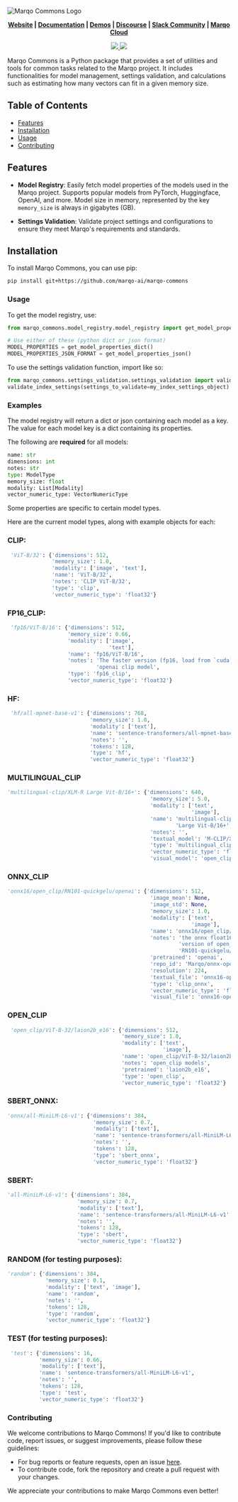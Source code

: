 
![Marqo Commons Logo](https://uploads-ssl.webflow.com/62dfa8e3960a6e2b47dc7fae/62fdf9cef684e6f16158b094_MARQO%20LOGO-UPDATED-GREEN.svg)

<p align="center">
  <b>
    <a href="https://www.marqo.ai">Website</a> |
    <a href="https://docs.marqo.ai">Documentation</a> |
    <a href="https://demo.marqo.ai">Demos</a> |
    <a href="https://community.marqo.ai">Discourse</a> |
    <a href="https://bit.ly/marqo-slack">Slack Community</a> |
    <a href="https://www.marqo.ai/cloud">Marqo Cloud</a>
  </b>
</p>

<p align="center">
  <a href="https://opensource.org/licenses/Apache-2.0">
    <img src="https://img.shields.io/badge/License-Apache%202.0-blue.svg">
  </a>
  <a align="center" href="https://bit.ly/marqo-slack">
    <img src="https://img.shields.io/badge/Slack-blueviolet?logo=slack&logoColor=white">
  </a>
</p>

Marqo Commons is a Python package that provides a set of utilities and tools for common tasks related to the Marqo project. It includes functionalities for model management, settings validation, and calculations such as estimating how many vectors can fit in a given memory size.

## Table of Contents

- [Features](#features)
- [Installation](#installation)
- [Usage](#usage)
- [Contributing](#contributing)

## Features

- **Model Registry**: Easily fetch model properties of the models used in the Marqo project. Supports popular models from PyTorch, Huggingface, OpenAI, and more. Model size in memory, represented by the key `memory_size` is always in gigabytes (GB).

- **Settings Validation**: Validate project settings and configurations to ensure they meet Marqo's requirements and standards.

## Installation

To install Marqo Commons, you can use pip:

```bash
pip install git+https://github.com/marqo-ai/marqo-commons
```

### Usage
To get the model registry, use:
```python
from marqo_commons.model_registry.model_registry import get_model_properties_dict, get_model_properties_json

# Use either of these (python dict or json format)
MODEL_PROPERTIES = get_model_properties_dict()
MODEL_PROPERTIES_JSON_FORMAT = get_model_properties_json()
```

To use the settings validation function, import like so:
```python
from marqo_commons.settings_validation.settings_validation import validate_index_settings
validate_index_settings(settings_to_validate=my_index_settings_object)
```

### Examples
The model registry will return a dict or json containing each model as a key. The value for each model key is a dict containing its properties.

The following are **required** for all models:
```python
name: str
dimensions: int
notes: str
type: ModelType
memory_size: float
modality: List[Modality]
vector_numeric_type: VectorNumericType
```
Some properties are specific to certain model types.

Here are the current model types, along with example objects for each:
### CLIP:
```python
 'ViT-B/32': {'dimensions': 512,
              'memory_size': 1.0,
              'modality': ['image', 'text'],
              'name': 'ViT-B/32',
              'notes': 'CLIP ViT-B/32',
              'type': 'clip',
              'vector_numeric_type': 'float32'}
```
### FP16_CLIP:
```python
 'fp16/ViT-B/16': {'dimensions': 512,
                   'memory_size': 0.66,
                   'modality': ['image',
                                'text'],
                   'name': 'fp16/ViT-B/16',
                   'notes': 'The faster version (fp16, load from `cuda`) of '
                            'openai clip model',
                   'type': 'fp16_clip',
                   'vector_numeric_type': 'float32'}
```
### HF:
```python
 'hf/all-mpnet-base-v1': {'dimensions': 768,
                          'memory_size': 1.0,
                          'modality': ['text'],
                          'name': 'sentence-transformers/all-mpnet-base-v1',
                          'notes': '',
                          'tokens': 128,
                          'type': 'hf',
                          'vector_numeric_type': 'float32'}
```
### MULTILINGUAL_CLIP
```python
'multilingual-clip/XLM-R Large Vit-B/16+': {'dimensions': 640,
                                             'memory_size': 5.0,
                                             'modality': ['text',
                                                          'image'],
                                             'name': 'multilingual-clip/XLM-R '
                                                     'Large Vit-B/16+',
                                             'notes': '',
                                             'textual_model': 'M-CLIP/XLM-Roberta-Large-Vit-B-16Plus',
                                             'type': 'multilingual_clip',
                                             'vector_numeric_type': 'float32',
                                             'visual_model': 'open_clip/ViT-B-16-plus-240/laion400m_e32'}
```
### ONNX_CLIP
```python
'onnx16/open_clip/RN101-quickgelu/openai': {'dimensions': 512,
                                             'image_mean': None,
                                             'image_std': None,
                                             'memory_size': 1.0,
                                             'modality': ['text',
                                                          'image'],
                                             'name': 'onnx16/open_clip/RN101-quickgelu/openai',
                                             'notes': 'the onnx float16 '
                                                      'version of open_clip '
                                                      'RN101-quickgelu/openai',
                                             'pretrained': 'openai',
                                             'repo_id': 'Marqo/onnx-open_clip-RN101-quickgelu',
                                             'resolution': 224,
                                             'textual_file': 'onnx16-open_clip-RN101-quickgelu-openai-textual.onnx',
                                             'type': 'clip_onnx',
                                             'vector_numeric_type': 'float32',
                                             'visual_file': 'onnx16-open_clip-RN101-quickgelu-openai-visual.onnx'}
```

### OPEN_CLIP
```python
 'open_clip/ViT-B-32/laion2b_e16': {'dimensions': 512,
                                    'memory_size': 1.0,
                                    'modality': ['text',
                                                 'image'],
                                    'name': 'open_clip/ViT-B-32/laion2b_e16',
                                    'notes': 'open_clip models',
                                    'pretrained': 'laion2b_e16',
                                    'type': 'open_clip',
                                    'vector_numeric_type': 'float32'}
```

### SBERT_ONNX:
```python
'onnx/all-MiniLM-L6-v1': {'dimensions': 384,
                           'memory_size': 0.7,
                           'modality': ['text'],
                           'name': 'sentence-transformers/all-MiniLM-L6-v1',
                           'notes': '',
                           'tokens': 128,
                           'type': 'sbert_onnx',
                           'vector_numeric_type': 'float32'}

```
### SBERT:
```python
'all-MiniLM-L6-v1': {'dimensions': 384,
                      'memory_size': 0.7,
                      'modality': ['text'],
                      'name': 'sentence-transformers/all-MiniLM-L6-v1',
                      'notes': '',
                      'tokens': 128,
                      'type': 'sbert',
                      'vector_numeric_type': 'float32'}
```

### RANDOM (for testing purposes):
```python
'random': {'dimensions': 384,
            'memory_size': 0.1,
            'modality': ['text', 'image'],
            'name': 'random',
            'notes': '',
            'tokens': 128,
            'type': 'random',
            'vector_numeric_type': 'float32'}

```
### TEST (for testing purposes):
```python
 'test': {'dimensions': 16,
          'memory_size': 0.66,
          'modality': ['text'],
          'name': 'sentence-transformers/all-MiniLM-L6-v1',
          'notes': '',
          'tokens': 128,
          'type': 'test',
          'vector_numeric_type': 'float32'}
```

### Contributing
We welcome contributions to Marqo Commons! If you'd like to contribute code, report issues, or suggest improvements, please follow these guidelines:

- For bug reports or feature requests, open an issue [here](https://github.com/marqo-ai/marqo-commons/issues).
- To contribute code, fork the repository and create a pull request with your changes.

We appreciate your contributions to make Marqo Commons even better!